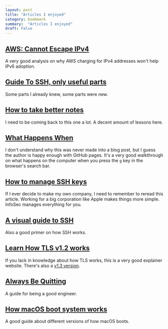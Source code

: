 ```yaml
---
layout: post
title: "Articles I enjoyed"
category: bookmark
summary:  "Articles I enjoyed"
draft: False
---
```



## [AWS: Cannot Escape IPv4](https://tty.neveragain.de/2023/09/21/aws-cannot-escape-ipv4.html)
A very good analysis on why AWS charging for IPv4 addresses won't help IPv6 adoption.


## [Guide To SSH, only useful parts](https://grahamhelton.com/blog/ssh-cheatsheet/)
Some parts I already knew, some parts were new.

## [How to take better notes](https://barehands.substack.com/p/how-to-take-meeting-notes)
I need to be coming back to this one a lot. A decent amount of lessons here.

## [What Happens When](https://github.com/alex/what-happens-when)
I don't understand why this was never made into a blog post, but
I guess the author is happy enough with GitHub pages.
It's a very good walkthrough on what happens on the computer when you
press the `g` key in the browser's search bar.

## [How to manage SSH keys](https://www.paepper.com/blog/posts/how-to-properly-manage-ssh-keys-for-server-access/)
If I ever decide to make my own company, I need to remember to reread this article.
Working for a big corporation like Apple makes things more simple. InfoSec manages
everything for you.

## [A visual guide to SSH](https://robotmoon.com/ssh-tunnels/)
Also a good primer on how SSH works.

## [Learn How TLS v1.2 works](https://tls12.xargs.org/)
If you lack in knowledge about how TLS works, this is a very good explainer website.
There's also a [v1.3 version](https://tls13.xargs.org/).

## [Always Be Quitting](https://jmmv.dev/2021/04/always-be-quitting.html)
A guide for being a good engineer.


## [How macOS boot system works](https://eclecticlight.co/2020/09/16/boot-volume-layout/)
A good guide about different versions of how macOS boots.
